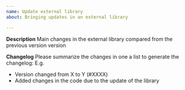 ```yaml
---
name: Update external library
about: Bringing updates in an external library

---
```


**Description**
Main changes in the external library compared from the previous version version

**Changelog**
Please summarize the changes in one a list to generate the changelog:
E.g.
- Version changed from X to Y (#XXXX)
- Added changes in the code due to the update of the library
